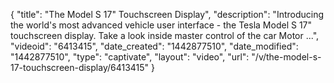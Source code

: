 {
    "title": "The Model S 17\" Touchscreen Display",
    "description": "Introducing the world's most advanced vehicle user interface - the Tesla Model S 17\" touchscreen display. Take a look inside master control of the car Motor ...",
    "videoid": "6413415",
    "date_created": "1442877510",
    "date_modified": "1442877510",
    "type": "captivate",
    "layout": "video",
    "url": "\/v\/the-model-s-17-touchscreen-display\/6413415"
}